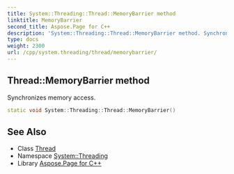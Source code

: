 ```yaml
---
title: System::Threading::Thread::MemoryBarrier method
linktitle: MemoryBarrier
second_title: Aspose.Page for C++
description: 'System::Threading::Thread::MemoryBarrier method. Synchronizes memory access in C++.'
type: docs
weight: 2300
url: /cpp/system.threading/thread/memorybarrier/
---
```

## Thread::MemoryBarrier method


Synchronizes memory access.

```cpp
static void System::Threading::Thread::MemoryBarrier()
```

## See Also

* Class [Thread](../)
* Namespace [System::Threading](../../)
* Library [Aspose.Page for C++](../../../)
